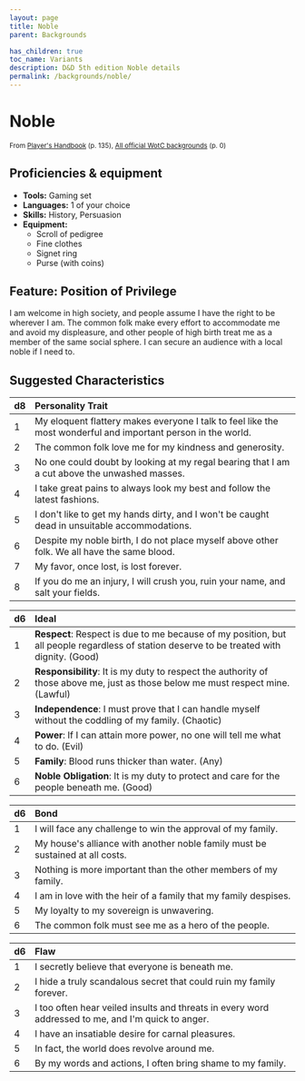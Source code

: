 ```yaml
---
layout: page
title: Noble
parent: Backgrounds

has_children: true
toc_name: Variants
description: D&D 5th edition Noble details
permalink: /backgrounds/noble/
---
```

# Noble

<small>From <a target="_blank" href="https://dnd.wizards.com/products/tabletop-games/rpg-products/rpg_playershandbook">Player's Handbook</a> (p. 135), <a target="_blank" href="https://flapkan.com/faq#What-is-the-source-All-official-WotC-backgrounds-and-how-does-it-work">All official WotC backgrounds</a> (p. 0)</small>


## Proficiencies & equipment

- **Tools:** Gaming set
- **Languages:** 1 of your choice
- **Skills:** History, Persuasion
- **Equipment:** 
  - Scroll of pedigree
  - Fine clothes
  - Signet ring
  - Purse (with coins)

## Feature: Position of Privilege


I am welcome in high society, and people assume I have the right to be wherever I am. The common folk make every effort to accommodate me and avoid my displeasure, and other people of high birth treat me as a member of the same social sphere. I can secure an audience with a local noble if I need to.

## Suggested Characteristics


| d8 | Personality Trait |
|:----------------------------|:------------------|
| 1 | My eloquent flattery makes everyone I talk to feel like the most wonderful and important person in the world. |
| 2 | The common folk love me for my kindness and generosity. |
| 3 | No one could doubt by looking at my regal bearing that I am a cut above the unwashed masses. |
| 4 | I take great pains to always look my best and follow the latest fashions. |
| 5 | I don't like to get my hands dirty, and I won't be caught dead in unsuitable accommodations. |
| 6 | Despite my noble birth, I do not place myself above other folk. We all have the same blood. |
| 7 | My favor, once lost, is lost forever. |
| 8 | If you do me an injury, I will crush you, ruin your name, and salt your fields. |

| d6 | Ideal |
|:----------------------------|:------|
| 1 | **Respect**: Respect is due to me because of my position, but all people regardless of station deserve to be treated with dignity. (Good) |
| 2 | **Responsibility**: It is my duty to respect the authority of those above me, just as those below me must respect mine. (Lawful) |
| 3 | **Independence**: I must prove that I can handle myself without the coddling of my family. (Chaotic) |
| 4 | **Power**: If I can attain more power, no one will tell me what to do. (Evil) |
| 5 | **Family**: Blood runs thicker than water. (Any) |
| 6 | **Noble Obligation**: It is my duty to protect and care for the people beneath me. (Good) |

| d6 | Bond |
|:----------------------------|:------------------|
| 1 | I will face any challenge to win the approval of my family. |
| 2 | My house's alliance with another noble family must be sustained at all costs. |
| 3 | Nothing is more important than the other members of my family. |
| 4 | I am in love with the heir of a family that my family despises. |
| 5 | My loyalty to my sovereign is unwavering. |
| 6 | The common folk must see me as a hero of the people. |

| d6 | Flaw |
|:----------------------------|:------------------|
| 1 | I secretly believe that everyone is beneath me. |
| 2 | I hide a truly scandalous secret that could ruin my family forever. |
| 3 | I too often hear veiled insults and threats in every word addressed to me, and I'm quick to anger. |
| 4 | I have an insatiable desire for carnal pleasures. |
| 5 | In fact, the world does revolve around me. |
| 6 | By my words and actions, I often bring shame to my family. |
